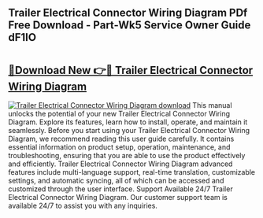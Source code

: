 ## Trailer Electrical Connector Wiring Diagram PDf Free Download - Part-Wk5 Service Owner Guide dF1IO

# <h2><a href="http://dfh718.blite.top/?on=Trailer+Electrical+Connector+Wiring+Diagram">🔗Download New 👉🔴 Trailer Electrical Connector Wiring Diagram</a></h2>

[![Trailer Electrical Connector Wiring Diagram download](https://i.imgur.com/lujVjoI.png)](http://dfh718.blite.top/?on=Trailer+Electrical+Connector+Wiring+Diagram)
This manual unlocks the potential of your new Trailer Electrical Connector Wiring Diagram. Explore its features, learn how to install, operate, and maintain it seamlessly. Before you start using your Trailer Electrical Connector Wiring Diagram, we recommend reading this user guide carefully. It contains essential information on product setup, operation, maintenance, and troubleshooting, ensuring that you are able to use the product effectively and efficiently. Trailer Electrical Connector Wiring Diagram advanced features include multi-language support, real-time translation, customizable settings, and automatic syncing, all of which can be accessed and customized through the user interface. Support Available 24/7 Trailer Electrical Connector Wiring Diagram. Our customer support team is available 24/7 to assist you with any inquiries.
